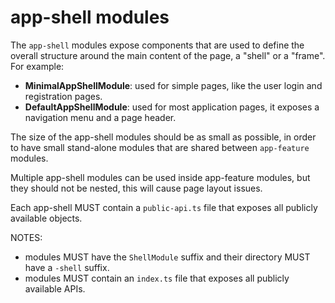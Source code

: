 
# app-shell modules

The `app-shell` modules expose components that are used to define the overall structure around the
main content of the page, a "shell" or a "frame". For example:

* **MinimalAppShellModule**: used for simple pages, like the user login and registration pages.
* **DefaultAppShellModule**: used for most application pages, it exposes a navigation menu and a
  page header.

The size of the app-shell modules should be as small as possible, in order to have small
stand-alone modules that are shared between `app-feature` modules.

Multiple app-shell modules can be used inside app-feature modules, but they should not be nested,
this will cause page layout issues.

Each app-shell MUST contain a `public-api.ts` file that exposes all publicly available objects.

NOTES:
* modules MUST have the `ShellModule` suffix and their directory MUST have a `-shell` suffix.
* modules MUST contain an `index.ts` file that exposes all publicly available APIs.
